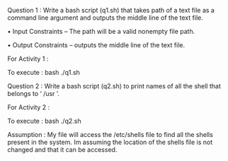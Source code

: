 Question 1 : Write a bash script (q1.sh) that takes path of a text file as a command line argument and outputs the middle line of the text file.

• Input Constraints – The path will be a valid nonempty file path.

• Output Constraints – outputs the middle line of the text file.

For Activity 1 : 

To execute : bash ./q1.sh <filename>


Question 2 : Write a bash script (q2.sh) to print names of all the shell that belongs to ‘ /usr ’.
  
For Activity 2 : 

To execute : bash ./q2.sh

Assumption : 
My file will access the /etc/shells file to find all the shells present in the system. Im assuming the location of the shells file is not changed and that it can be accessed.
